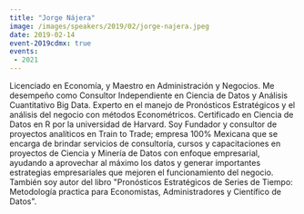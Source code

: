 ```yaml
---
title: "Jorge Nájera"
image: /images/speakers/2019/02/jorge-najera.jpeg
date: 2019-02-14
event-2019cdmx: true
events:
 - 2021
---
```


Licenciado en Economía, y Maestro en Administración y Negocios. Me desempeño como Consultor Independiente en Ciencia de Datos y Análisis Cuantitativo Big Data. Experto en el manejo de Pronósticos Estratégicos y el análisis del negocio con métodos Econométricos. Certificado en Ciencia de Datos en R por la universidad de Harvard.
Soy Fundador y consultor de proyectos analíticos en Train to Trade; empresa 100% Mexicana que se encarga de brindar servicios de consultoría, cursos y capacitaciones en proyectos de Ciencia y Minería de Datos con enfoque empresarial, ayudando a aprovechar al máximo los datos y generar importantes estrategias empresariales que mejoren el funcionamiento del negocio. 
También soy autor del libro "Pronósticos Estratégicos de Series de Tiempo: Metodología practica para Economistas, Administradores y Científico de Datos".